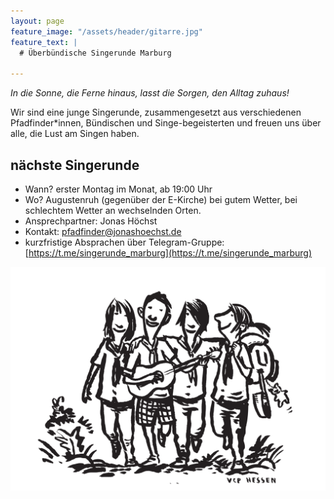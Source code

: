 ```yaml
---
layout: page
feature_image: "/assets/header/gitarre.jpg"
feature_text: |
  # Überbündische Singerunde Marburg

---
```


*In die Sonne, die Ferne hinaus, lasst die Sorgen, den Alltag zuhaus!*

Wir sind eine junge Singerunde, zusammengesetzt aus verschiedenen Pfadfinder*innen, Bündischen und Singe-begeisterten und freuen uns über alle, die Lust am Singen haben.

## nächste Singerunde
- Wann? erster Montag im Monat, ab 19:00 Uhr
- Wo? Augustenruh (gegenüber der E-Kirche) bei gutem Wetter, bei schlechtem Wetter an wechselnden Orten.
- Ansprechpartner: Jonas Höchst
- Kontakt: [pfadfinder@jonashoechst.de](mailto:pfadfinder@jonashoechst.de)
- kurzfristige Absprachen über Telegram-Gruppe: [https://t.me/singerunde_marburg](https://t.me/singerunde_marburg)


![Vier wandernde Pfadfinder*innen mit dem Spruch: "Wir müssen draußen bleiben"-Motiv](/assets/VCPHessen_DraussenBleiben.png)